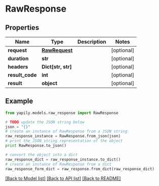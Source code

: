 # RawResponse


## Properties
Name | Type | Description | Notes
------------ | ------------- | ------------- | -------------
**request** | [**RawRequest**](RawRequest.md) |  | [optional] 
**duration** | **str** |  | [optional] 
**headers** | **Dict[str, str]** |  | [optional] 
**result_code** | **int** |  | [optional] 
**result** | **object** |  | [optional] 

## Example

```python
from yapily.models.raw_response import RawResponse

# TODO update the JSON string below
json = "{}"
# create an instance of RawResponse from a JSON string
raw_response_instance = RawResponse.from_json(json)
# print the JSON string representation of the object
print RawResponse.to_json()

# convert the object into a dict
raw_response_dict = raw_response_instance.to_dict()
# create an instance of RawResponse from a dict
raw_response_form_dict = raw_response.from_dict(raw_response_dict)
```
[[Back to Model list]](../README.md#documentation-for-models) [[Back to API list]](../README.md#documentation-for-api-endpoints) [[Back to README]](../README.md)


